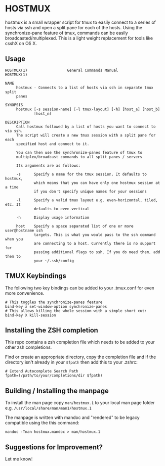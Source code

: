 # HOSTMUX

hostmux is a small wrapper script for tmux to easily connect to a series of hosts via ssh and open a split pane for each of the hosts. Using the synchronize-pane feature of tmux, commands can be easily broadcasted/multiplexed. This is a light weight replacement for tools like csshX on OS X.

## Usage

```
HOSTMUX(1)                  General Commands Manual                 HOSTMUX(1)

NAME
     hostmux - Connects to a list of hosts via ssh in separate tmux split
     panes

SYNOPSIS
     hostmux [-s session-name] [-l tmux-layout] [-h] [host_a] [host_b]
             [host_n]

DESCRIPTION
     Call hostmux followed by a list of hosts you want to connect to via ssh.
     The script will create a new tmux session with a split pane for each
     specified host and connect to it.

     You can then use the synchronize-panes feature of tmux to
     multiplex/broadcast commands to all split panes / servers

     Its arguments are as follows:

     -s      Specify a name for the tmux session. It defaults to hostmux,
             which means that you can have only one hostmux session at a time
             if you don't specify unique names for your sessions

     -l      Specify a valid tmux layout e.g. even-horizontal, tiled, etc. It
             defaults to even-vertical

     -h      Display usage information

     host    Specify a space separated list of one or more user@hostname ssh
             targets. This is what you would pass to the ssh command when you
             are connecting to a host. Currently there is no support for
             passing additional flags to ssh. If you do need them, add them to
             your ~/.ssh/config
```

## TMUX Keybindings

The following two key bindings can be added to your .tmux.conf for even more convenience.

```
# This toggles the synchronize-panes feature
bind-key a set-window-option synchronize-panes
# This allows killing the whole session with a simple short cut:
bind-key X kill-session
```

## Installing the ZSH completion

This repo contains a zsh completion file which needs to be added to your other zsh completions.

Find or create an appropriate directory, copy the completion file and if the directory isn't 
already in your ```$fpath``` then add this to your .zshrc:

```
# Extend Autocomplete Search Path
fpath=(/path/to/your/completions/dir $fpath)
```

## Building / Installing the manpage

To install the man page copy ```man/hostmux.1``` to your local man page folder e.g. ```/usr/local/share/man/man1/hostmux.1```

The manpage is written with mandoc and "rendered" to be legacy compatible using the this command:

```
mandoc -Tman hostmux.mandoc > man/hostmux.1
```

## Suggestions for Improvement?

Let me know!
